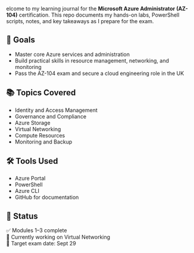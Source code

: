 elcome to my learning journal for the **Microsoft Azure Administrator (AZ-104)** certification. This repo documents my hands-on labs, PowerShell scripts, notes, and key takeaways as I prepare for the exam.

## 🎯 Goals
- Master core Azure services and administration
- Build practical skills in resource management, networking, and monitoring
- Pass the AZ-104 exam and secure a cloud engineering role in the UK

## 📚 Topics Covered
- Identity and Access Management
- Governance and Compliance
- Azure Storage
- Virtual Networking
- Compute Resources
- Monitoring and Backup

## 🛠️ Tools Used
- Azure Portal
- PowerShell
- Azure CLI
- GitHub for documentation

## 📌 Status
✅ Modules 1–3 complete  
🔄 Currently working on Virtual Networking  
📅 Target exam date: Sept 29
